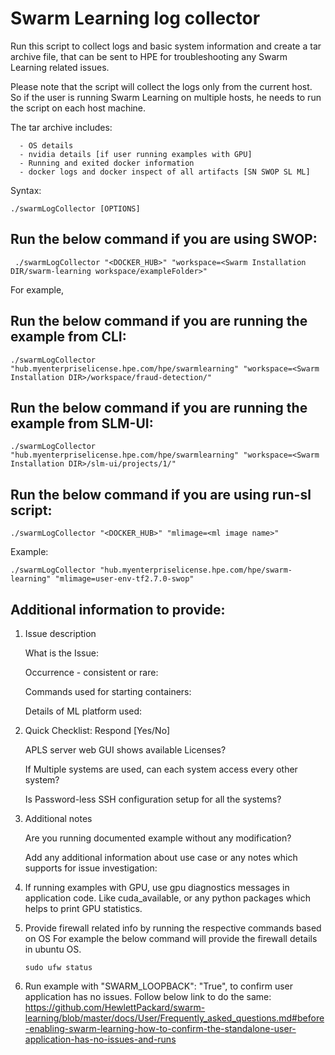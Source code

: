 # Swarm Learning log collector

Run this script to collect logs and basic system information and create a tar archive file, that can be sent to HPE for troubleshooting any Swarm Learning related issues.

Please note that the script will collect the logs only from the current host. So if the user is running Swarm Learning on multiple hosts, he needs to run the script on each host machine.

The tar archive includes:

      - OS details
      - nvidia details [if user running examples with GPU]
      - Running and exited docker information
      - docker logs and docker inspect of all artifacts [SN SWOP SL ML]

Syntax:

```
./swarmLogCollector [OPTIONS] 
```

##  Run the below command if you are using SWOP:

```
 ./swarmLogCollector "<DOCKER_HUB>" "workspace=<Swarm Installation DIR/swarm-learning workspace/exampleFolder>" 
```
For example,

## Run the below command if you are running the example from CLI:

```
./swarmLogCollector "hub.myenterpriselicense.hpe.com/hpe/swarmlearning" "workspace=<Swarm Installation DIR>/workspace/fraud-detection/"
```

## Run the below command if you are running the example from SLM-UI:

``` {#CODEBLOCK_ZDP_XP5_YWB}
./swarmLogCollector "hub.myenterpriselicense.hpe.com/hpe/swarmlearning" "workspace=<Swarm Installation DIR>/slm-ui/projects/1/"
```

## Run the below command if you are using run-sl script:

```
./swarmLogCollector "<DOCKER_HUB>" "mlimage=<ml image name>" 
```
Example:

```
./swarmLogCollector "hub.myenterpriselicense.hpe.com/hpe/swarm-learning" "mlimage=user-env-tf2.7.0-swop" 
```

## Additional information to provide:

1. Issue description

      What is the Issue:      
      
      Occurrence - consistent or rare:      
      
      Commands used for starting containers:      
      
      Details of ML platform used:

2. Quick Checklist: Respond [Yes/No]

      APLS server web GUI shows available Licenses?
      
      If Multiple systems are used, can each system access every other system?
      
      Is Password-less SSH configuration setup for all the systems?

3. Additional notes

      Are you running documented example without any modification?  
      
      Add any additional information about use case or any notes which supports for issue investigation:
     
4. If running examples with GPU, use gpu diagnostics messages in application code.
   Like cuda_available, or any python packages which helps to print GPU statistics.

5. Provide firewall related info by running the respective commands based on OS
   For example the below command will provide the firewall details in ubuntu OS.
 
   ```
   sudo ufw status 
   ```

6. Run example with "SWARM_LOOPBACK": "True", to confirm user application has no issues. Follow below link to do the same:
   https://github.com/HewlettPackard/swarm-learning/blob/master/docs/User/Frequently_asked_questions.md#before-enabling-swarm-learning-how-to-confirm-the-standalone-user-application-has-no-issues-and-runs

